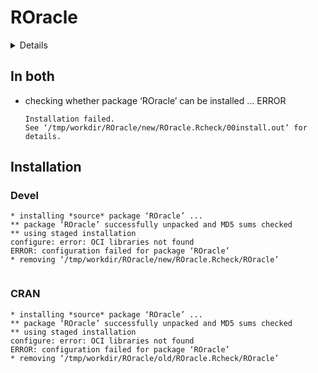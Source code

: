 # ROracle

<details>

* Version: 1.3-1.1
* GitHub: NA
* Source code: https://github.com/cran/ROracle
* Date/Publication: 2021-11-10 12:22:19 UTC
* Number of recursive dependencies: 1

Run `revdepcheck::cloud_details(, "ROracle")` for more info

</details>

## In both

*   checking whether package ‘ROracle’ can be installed ... ERROR
    ```
    Installation failed.
    See ‘/tmp/workdir/ROracle/new/ROracle.Rcheck/00install.out’ for details.
    ```

## Installation

### Devel

```
* installing *source* package ‘ROracle’ ...
** package ‘ROracle’ successfully unpacked and MD5 sums checked
** using staged installation
configure: error: OCI libraries not found
ERROR: configuration failed for package ‘ROracle’
* removing ‘/tmp/workdir/ROracle/new/ROracle.Rcheck/ROracle’


```
### CRAN

```
* installing *source* package ‘ROracle’ ...
** package ‘ROracle’ successfully unpacked and MD5 sums checked
** using staged installation
configure: error: OCI libraries not found
ERROR: configuration failed for package ‘ROracle’
* removing ‘/tmp/workdir/ROracle/old/ROracle.Rcheck/ROracle’


```
